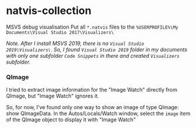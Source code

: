 # natvis-collection
MSVS debug visualisation
Put all `*.natvis` files to the `%USERPROFILE%\My Documents\Visual Studio 2017\Visualizers\`

_Note. After I install MSVS 2019, there is no `Visual Studio 2019\Visualizers\`. So, I found `Visual Studio 2019` folder  in my documents with only one subfolder `Code Snippets` in there and created `Visualizers` subfolder._

### QImage
I tried to extract image information for the "Image Watch" directly from QImage, but "Image Watch" ignores it.

So, for now, I've found only one way to show an image of type QImage: show QImageData. In the Autos/Locals/Watch window, select the `image` item of the QImage object to display it with "Image Watch"
